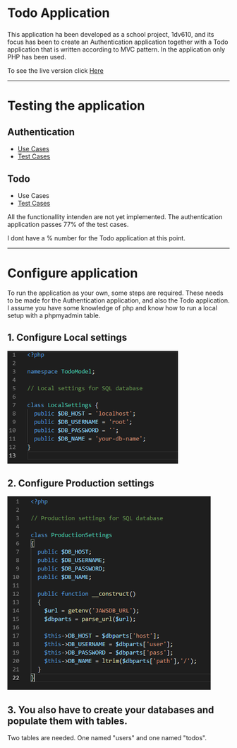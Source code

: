 # Todo Application

###
This application ha been developed as a school project, 1dv610, and its focus has been to create an Authentication application
together with a Todo application that is written according to MVC pattern. In the application only PHP has been used.

To see the live version click <a href="https://php-authentication-app.herokuapp.com/">Here</a>

<hr>

# Testing the application

## Authentication
* <a href="https://github.com/dntoll/1dv610/blob/master/assignments/A2_resources/UseCases.md">Use Cases</a>
* <a href="https://github.com/dntoll/1dv610/blob/master/assignments/A2_resources/TestCases.md">Test Cases</a>

## Todo
* Use Cases
* <a href="https://github.com/quie87/1dv610_Assignment2/wiki/Test-Cases-for-Todo">Test Cases</a>

All the functionallity intenden are not yet implemented.
The authentication application passes 77% of the test cases.

I dont have a % number for the Todo application at this point.

<hr>

# Configure application
To run the application as your own, some steps are required. These needs to be made for 
the Authentication application, and also the Todo application. I assume you have some knowledge of php and know how to run a local setup
with a phpmyadmin table.


## 1. Configure Local settings
![setup image](https://github.com/quie87/1dv610_Assignment2/blob/master/Tests/images/TodoLocalSettings.png)
## 2. Configure Production settings
![setup image](https://github.com/quie87/1dv610_Assignment2/blob/master/Tests/images/TodoProductionSettings.png)

## 3. You also have to create your databases and populate them with tables.
Two tables are needed. One named "users" and one named "todos".